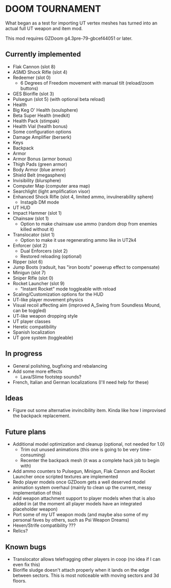 # DOOM TOURNAMENT

What began as a test for importing UT vertex meshes has turned into an actual
full UT weapon and item mod.

This mod requires GZDoom g4.3pre-79-gbcef44051 or later.

## Currently implemented

 - Flak Cannon (slot 8)
 - ASMD Shock Rifle (slot 4)
 - Redeemer (slot 0)
   - 6 Degrees of Freedom movement with manual tilt (reload/zoom buttons)
 - GES Biorifle (slot 3)
 - Pulsegun (slot 5) (with optional beta reload)
 - Health
  - Big Keg O' Health (soulsphere)
  - Beta Super Health (medkit)
  - Health Pack (stimpak)
  - Health Vial (health bonus)
 - Some configuration options
 - Damage Amplifier (berserk)
 - Keys
 - Backpack
 - Armor
  - Armor Bonus (armor bonus)
  - Thigh Pads (green armor)
  - Body Armor (blue armor)
  - Shield Belt (megasphere)
 - Invisibility (blursphere)
 - Computer Map (computer area map)
 - Searchlight (light amplification visor)
 - Enhanced Shock Rifle (slot 4, limited ammo, invulnerability sphere)
   - Instagib DM mode
 - UT HUD
 - Impact Hammer (slot 1)
 - Chainsaw (slot 1)
   - Option to make chainsaw use ammo (random drop from enemies killed without it)
 - Translocator (slot 1)
   - Option to make it use regenerating ammo like in UT2k4
 - Enforcer (slot 2)
   - Dual Enforcers (slot 2)
   - Restored reloading (optional)
 - Ripper (slot 6)
 - Jump Boots (radsuit, has "iron boots" powerup effect to compensate)
 - Minigun (slot 7)
 - Sniper Rifle (slot 0)
 - Rocket Launcher (slot 9)
   - "Instant Rocket" mode toggleable with reload
 - Scaling/Customization options for the HUD
 - UT-like player movement physics
 - Visual recoil affecting aim (improved A_Swing from Soundless Mound, can be
   toggled)
 - UT-like weapon dropping style
 - UT player classes
 - Heretic compatibility
 - Spanish localization
 - UT gore system (toggleable)

## In progress

 - General polishing, bugfixing and rebalancing
 - Add some more effects
   - Lava/Slime footstep sounds?
 - French, Italian and German localizations (I'll need help for these)

## Ideas

 - Figure out some alternative invincibility item. Kinda like how I improvised
   the backpack replacement.

## Future plans

 - Additional model optimization and cleanup (optional, not needed for 1.0)
   - Trim out unused animations (this one is going to be very time-consuming)
   - Recenter the backpack mesh (it was a complete hack job to begin with)
 - Add ammo counters to Pulsegun, Minigun, Flak Cannon and Rocket Launcher once
   scripted textures are implemented
 - Redo player models once GZDoom gets a well deserved model animation system
   overhaul (mainly to clean up the current, messy implementation of this)
 - Add weapon attachment support to player models when that is also added in
   (at the moment all player models have an integrated placeholder weapon)
 - Port some of my UT weapon mods (and maybe also some of my personal faves by
   others, such as Psi Weapon Dreams)
 - Hexen/Strife compatibility ???
 - Relics?

## Known bugs

 - Translocator allows telefragging other players in coop (no idea if I can
   even fix this)
 - Biorifle sludge doesn't attach properly when it lands on the edge between
   sectors. This is most noticeable with moving sectors and 3d floors.
